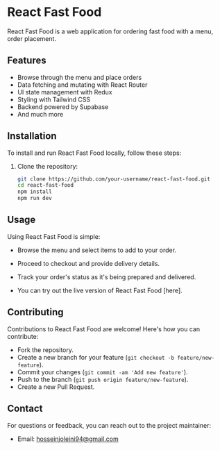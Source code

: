 # React Fast Food

React Fast Food is a web application for ordering fast food with a menu, order placement.

## Features

- Browse through the menu and place orders
- Data fetching and mutating with React Router
- UI state management with Redux
- Styling with Tailwind CSS
- Backend powered by Supabase
- And much more

## Installation

To install and run React Fast Food locally, follow these steps:

1. Clone the repository:

   ```bash
   git clone https://github.com/your-username/react-fast-food.git
   cd react-fast-food
   npm install
   npm run dev
   ```

## Usage

Using React Fast Food is simple:

- Browse the menu and select items to add to your order.
- Proceed to checkout and provide delivery details.
- Track your order's status as it's being prepared and delivered.

- You can try out the live version of React Fast Food [here].

## Contributing

Contributions to React Fast Food are welcome! Here's how you can contribute:

- Fork the repository.
- Create a new branch for your feature (`git checkout -b feature/new-feature`).
- Commit your changes (`git commit -am 'Add new feature'`).
- Push to the branch (`git push origin feature/new-feature`).
- Create a new Pull Request.

## Contact

For questions or feedback, you can reach out to the project maintainer:

- Email: hosseinjoleini94@gmail.com
